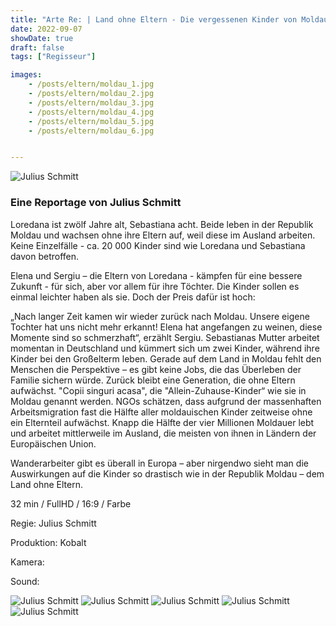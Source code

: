 ```yaml
---
title: "Arte Re: | Land ohne Eltern - Die vergessenen Kinder von Moldau"
date: 2022-09-07
showDate: true
draft: false
tags: ["Regisseur"]

images:
    - /posts/eltern/moldau_1.jpg
    - /posts/eltern/moldau_2.jpg
    - /posts/eltern/moldau_3.jpg
    - /posts/eltern/moldau_4.jpg
    - /posts/eltern/moldau_5.jpg
    - /posts/eltern/moldau_6.jpg


---
```


![Julius Schmitt](/posts/eltern/moldau_3.jpg)

### Eine Reportage von Julius Schmitt

Loredana ist zwölf Jahre alt, Sebastiana acht. Beide leben in der Republik Moldau und wachsen ohne ihre Eltern auf, weil diese im Ausland arbeiten. Keine Einzelfälle - ca. 20 000 Kinder sind wie Loredana und Sebastiana davon betroffen. 

Elena und Sergiu – die Eltern von Loredana - kämpfen für eine bessere Zukunft - für sich, aber vor allem für ihre Töchter. Die Kinder sollen es einmal leichter haben als sie. Doch der Preis dafür ist hoch:

„Nach langer Zeit kamen wir wieder zurück nach Moldau. Unsere eigene Tochter hat uns nicht mehr erkannt! Elena hat angefangen zu weinen, diese Momente sind so schmerzhaft“, erzählt Sergiu. 
Sebastianas Mutter arbeitet momentan in Deutschland und kümmert sich um zwei Kinder, während ihre Kinder bei den Großelterm leben. Gerade auf dem Land in Moldau fehlt den Menschen die Perspektive – es gibt keine Jobs, die das Überleben der Familie sichern würde.
Zurück bleibt eine Generation, die ohne Eltern aufwächst. "Copii singuri acasa", die "Allein-Zuhause-Kinder“ wie sie in Moldau genannt werden. NGOs schätzen, dass aufgrund der massenhaften Arbeitsmigration fast die Hälfte aller moldauischen Kinder zeitweise ohne ein Elternteil aufwächst. Knapp die Hälfte der vier Millionen Moldauer lebt und arbeitet mittlerweile im Ausland, die meisten von ihnen in Ländern der Europäischen Union. 

Wanderarbeiter gibt es überall in Europa – aber nirgendwo sieht man die Auswirkungen auf die Kinder so drastisch wie in der Republik Moldau – dem Land ohne Eltern. 

32 min / FullHD / 16:9 / Farbe

Regie:
Julius Schmitt

Produktion:
Kobalt 

Kamera: 


Sound:



![Julius Schmitt](/posts/eltern/moldau_1.jpg)
![Julius Schmitt](/posts/eltern/moldau_2.jpg)
![Julius Schmitt](/posts/eltern/moldau_4.jpg)
![Julius Schmitt](/posts/eltern/moldau_5.jpg)
![Julius Schmitt](/posts/eltern/moldau_6.jpg)

